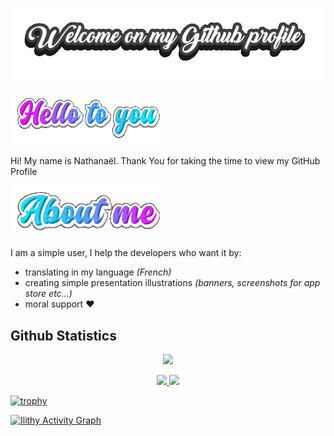 <p align="center">

<img alt="Welcome" src="https://github.com/Ilithy/Ilithy/blob/57b1a028ee1ae52285a2ac1efbbae18ae40a6c9a/Art/Welcome-on-my-Github-profile.gif"/>

</p>


<p align="left">
<img alt="Welcome" src="https://github.com/Ilithy/Ilithy/blob/603e97bb93ef393590b0c58ab32194efe33a8452/Art/Hello-to-you-19-07-2022.gif"width="250"/>
</p>



<div size='20px'> Hi! My name is Nathanaël. Thank You for taking the time to view my GitHub Profile</div>  
  

    
<p align="left">
<img alt="Welcome" src="https://github.com/Ilithy/Ilithy/blob/57b1a028ee1ae52285a2ac1efbbae18ae40a6c9a/Art/About-me-19-07-2022.gif"width="250"/>
</p>
  
I am a simple user, I help the developers who want it by:

- translating in my language _(French)_
- creating simple presentation illustrations _(banners, screenshots for app store etc...)_
- moral support ❤️

<!--
**Ilithy/Ilithy** is a ✨ _special_ ✨ repository because its `README.md` (this file) appears on your GitHub profile.

Here are some ideas to get you started:

- 🔭 I’m currently working on ...
- 🌱 I’m currently learning ...
- 👯 I’m looking to collaborate on ...
- 🤔 I’m looking for help with ...
- 💬 Ask me about ...
- 📫 How to reach me: ...
- 😄 Pronouns: ...
- ⚡ Fun fact: ...
-->

<h2>Github Statistics</h2> <!-- <details> -->

<p align="center"> <img src="https://komarev.com/ghpvc/?username=Ilithy&label=Profile%20views&color=0e75b6&style=flat"
  </p>

<br/>
<p align="center">
  <a href="https://github.com/Ilithy">
  <img width="49.5%" src="https://github-readme-stats.vercel.app/api?username=Ilithy&show_icons=true&theme=radical&hide_border=true" />
    <img width="49.5%" src="https://github-readme-streak-stats.herokuapp.com/?user=Ilithy&show_icons=true&theme=radical&hide_border=true" />


[![trophy](https://github-profile-trophy.vercel.app/?username=Ilithy)](https://github.com/Ilithy/github-profile-trophy)


[![Ilithy Activity Graph](https://activity-graph.herokuapp.com/graph?username=Ilithy&custom_title=Ilithy%20Contribution%20Graph&theme=radical)](https://Ilithy.dev)
</a>
</p>
<br>
  
<!-- </details> -->


